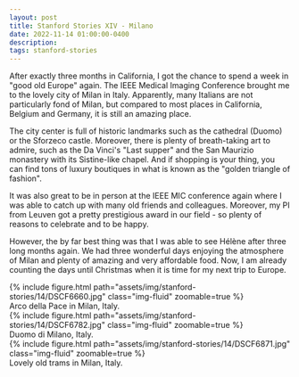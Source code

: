 ```yaml
---
layout: post
title: Stanford Stories XIV - Milano
date: 2022-11-14 01:00:00-0400
description:
tags: stanford-stories
---
```


After exactly three months in California, I got the chance to spend a week
in "good old Europe" again. The IEEE Medical Imaging Conference brought me to the
lovely city of Milan in Italy. Apparently, many Italians are not particularly
fond of Milan, but compared to most places in California, Belgium and Germany,
it is still an amazing place.

The city center is full of historic landmarks such as the cathedral (Duomo) or
the Sforzeco castle. Moreover, there is plenty of breath-taking art to admire,
such as the Da Vinci's "Last supper" and the San Maurizio monastery with its
Sistine-like chapel. And if shopping is your thing, you can find tons of
luxury boutiques in what is known as the "golden triangle of fashion".

It was also great to be in person at the IEEE MIC conference again where I
was able to catch up with many old friends and colleagues. Moreover, my
PI from Leuven got a pretty prestigious award in our field - so plenty of
reasons to celebrate and to be happy.

However, the by far best thing was that I was able to see Hélène after
three long months again. We had three wonderful days enjoying the atmosphere
of Milan and plenty of amazing and very affordable food.
Now, I am already counting the days until Christmas when it is time for my
next trip to Europe.

<div class="row mt-3">
    <div class="col-sm mt-3 mt-md-0">
        {% include figure.html path="assets/img/stanford-stories/14/DSCF6660.jpg" class="img-fluid" zoomable=true %}
    </div>
</div>
<div class="caption">
    Arco della Pace in Milan, Italy.
</div>
<div class="row mt-3">
    <div class="col-sm mt-3 mt-md-0">
        {% include figure.html path="assets/img/stanford-stories/14/DSCF6782.jpg" class="img-fluid" zoomable=true %}
    </div>
</div>
<div class="caption">
    Duomo di Milano, Italy.
</div>

<div class="row mt-3">
    <div class="col-sm mt-3 mt-md-0">
        {% include figure.html path="assets/img/stanford-stories/14/DSCF6871.jpg" class="img-fluid" zoomable=true %}
    </div>
</div>
<div class="caption">
    Lovely old trams in Milan, Italy.
</div>
